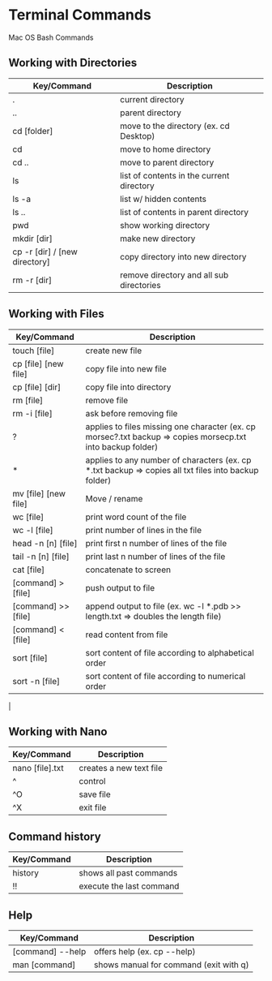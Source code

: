 # Terminal Commands
Mac OS Bash Commands

## Working with Directories
| Key/Command | Description |
| ----------- | ----------- |
| . | current directory |
| .. | parent directory |
| cd [folder] | move to the directory (ex. cd Desktop) |
| cd | move to home directory |
| cd .. | move to parent directory |
| ls | list of contents in the current directory |
| ls -a | list w/ hidden contents |
| ls .. | list of contents in parent directory |
| pwd | show working directory |
| mkdir [dir] | make new directory |
| cp -r [dir] / [new directory] | copy directory into new directory |
| rm -r [dir] | remove directory and all sub directories |


## Working with Files
| Key/Command | Description |
| ----------- | ----------- |
| touch [file] | create new file |
| cp [file] [new file] | copy file into new file |
| cp [file] [dir] | copy file into directory |
| rm [file] | remove file |
| rm -i [file] | ask before removing file |
| ? | applies to files missing one character (ex. cp morsec?.txt backup => copies morsecp.txt into backup folder) |
| * | applies to any number of characters (ex. cp *.txt backup => copies all txt files into backup folder) |
| mv [file] [new file] | Move / rename |
| wc [file] | print word count of the file |
| wc -l [file] | print number of lines in the file |
| head -n [n] [file] | print first n number of lines of the file |
| tail -n [n] [file] | print last n number of lines of the file |
| cat [file] | concatenate to screen |
| [command] > [file] |  push output to file |
| [command] >> [file] | append output to file (ex. wc -l *.pdb >> length.txt => doubles the length file) |
| [command] < [file] | read content from file |
| sort [file] | sort content of file according to alphabetical order |
| sort -n [file] | sort content of file according to numerical order |
| 

## Working with Nano
| Key/Command | Description |
| ----------- | ----------- |
| nano [file].txt | creates a new text file |
| ^ | control |
| ^O | save file |
| ^X | exit file |


## Command history
| Key/Command | Description |
| ----------- | ----------- |
| history | shows all past commands |
| !! | execute the last command |


## Help
| Key/Command | Description |
| ----------- | ----------- |
| [command] --help | offers help (ex. cp --help) |
| man [command] | shows manual for command (exit with q) |

